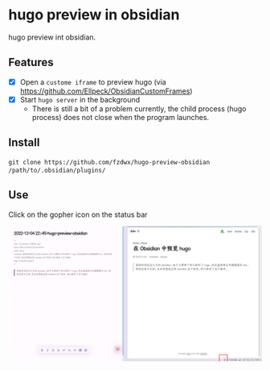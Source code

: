 # hugo preview in obsidian

hugo preview int obsidian.

## Features

- [x] Open a `custome iframe` to preview hugo (via https://github.com/Ellpeck/ObsidianCustomFrames)
- [x] Start `hugo server` in the background
	- There is still a bit of a problem currently, the child process (hugo process) does not close when the program
	  launches.

## Install

```shell
git clone https://github.com/fzdwx/hugo-preview-obsidian /path/to/.obsidian/plugins/
```

## Use

Click on the gopher icon on the status bar

![img.png](img.png)
